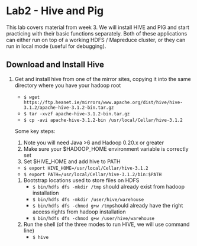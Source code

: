 # Lab2 - Hive and Pig

This lab covers material from week 3. 
We will install HIVE and PIG and start practicing with their basic functions separately. 
Both of these applications can either run on top of a working HDFS / Mapreduce cluster, or they can run in local mode (useful for debugging).

## Download and Install Hive
1. Get and install hive from one of the mirror sites, copying it into the same directory where you have your hadoop root

   - `$ wget https://ftp.heanet.ie/mirrors/www.apache.org/dist/hive/hive-3.1.2/apache-hive-3.1.2-bin.tar.gz `
   - `$ tar -xvzf apache-hive-3.1.2-bin.tar.gz `
   - `$ cp -avi apache-hive-3.1.2-bin /usr/local/Cellar/hive-3.1.2`

   Some key steps:
   1. Note you will need Java >6 and Hadoop 0.20.x or greater
   1. Make sure your $HADOOP_HOME environment variable is correctly set
   1. Set $HIVE_HOME and add hive to PATH
   
   - `$ export HIVE_HOME=/usr/local/Cellar/hive-3.1.2`
   - `$ export PATH=/usr/local/Cellar/hive-3.1.2/bin:$PATH`
   
   1. Bootstrap locations used to store files on HDFS
      - `$ bin/hdfs dfs -mkdir /tmp` should already exist from hadoop installation
      - `$ bin/hdfs dfs -mkdir /user/hive/warehouse`
      - `$ bin/hdfs dfs -chmod g+w /tmp`should already have the right access rights from hadoop installation
      - `$ bin/hdfs dfs -chmod g+w /user/hive/warehouse`
   1. Run the shell (of the three modes to run HIVE, we will use command line)
      - `$ hive`

